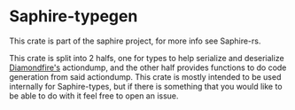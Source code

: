 # Saphire-typegen

This crate is part of the saphire project, for more info see Saphire-rs.

This crate is split into 2 halfs, one for types to help serialize and deserialize [Diamondfire's](mcdiamondfire.net) actiondump, and the other half provides functions to do code generation from said actiondump. This crate is mostly intended to be used internally for Saphire-types, but if there is something that you would like to be able to do with it feel free to open an issue.